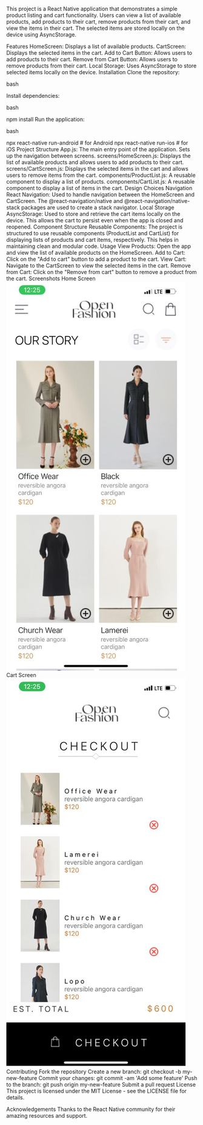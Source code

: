 This project is a React Native application that demonstrates a simple product listing and cart functionality. Users can view a list of available products, add products to their cart, remove products from their cart, and view the items in their cart. The selected items are stored locally on the device using AsyncStorage.

Features
HomeScreen: Displays a list of available products.
CartScreen: Displays the selected items in the cart.
Add to Cart Button: Allows users to add products to their cart.
Remove from Cart Button: Allows users to remove products from their cart.
Local Storage: Uses AsyncStorage to store selected items locally on the device.
Installation
Clone the repository:

bash

Install dependencies:

bash

npm install
Run the application:

bash

npx react-native run-android  # for Android
npx react-native run-ios      # for iOS
Project Structure
App.js: The main entry point of the application. Sets up the navigation between screens.
screens/HomeScreen.js: Displays the list of available products and allows users to add products to their cart.
screens/CartScreen.js: Displays the selected items in the cart and allows users to remove items from the cart.
components/ProductList.js: A reusable component to display a list of products.
components/CartList.js: A reusable component to display a list of items in the cart.
Design Choices
Navigation
React Navigation: Used to handle navigation between the HomeScreen and CartScreen. The @react-navigation/native and @react-navigation/native-stack packages are used to create a stack navigator.
Local Storage
AsyncStorage: Used to store and retrieve the cart items locally on the device. This allows the cart to persist even when the app is closed and reopened.
Component Structure
Reusable Components: The project is structured to use reusable components (ProductList and CartList) for displaying lists of products and cart items, respectively. This helps in maintaining clean and modular code.
Usage
View Products: Open the app and view the list of available products on the HomeScreen.
Add to Cart: Click on the "Add to cart" button to add a product to the cart.
View Cart: Navigate to the CartScreen to view the selected items in the cart.
Remove from Cart: Click on the "Remove from cart" button to remove a product from the cart.
Screenshots
Home Screen
![](screen1.jpeg)
Cart Screen
![](screen2.jpeg)
Contributing
Fork the repository
Create a new branch: git checkout -b my-new-feature
Commit your changes: git commit -am 'Add some feature'
Push to the branch: git push origin my-new-feature
Submit a pull request
License
This project is licensed under the MIT License - see the LICENSE file for details.

Acknowledgements
Thanks to the React Native community for their amazing resources and support.